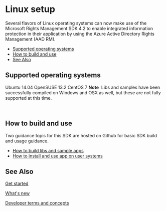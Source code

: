 Linux setup
====================================================

Several flavors of Linux operating systems can now make use of the Microsoft Rights Management SDK 4.2 to enable integrated information protection in their application by using the Azure Active Directory Rights Management (AAD RM).

-   [Supported operating systems](#supported_operating_systems)
-   [How to build and use](#how_to_build_and_use)
-   [See Also](#see_also)

<span id="Supported_operating_systems"></span><span id="supported_operating_systems"></span><span id="SUPPORTED_OPERATING_SYSTEMS"></span>Supported operating systems
---------------------------------------------------------------------------------------------------------------------------------------------------------------------

Ubuntu 14.04
OpenSUSE 13.2
CentOS 7
**Note**  Libs and samples have been successfully compiled on Windows and OSX as well, but these are not fully supported at this time.

 

<span id="How_to_build_and_use"></span><span id="how_to_build_and_use"></span><span id="HOW_TO_BUILD_AND_USE"></span>How to build and use
-----------------------------------------------------------------------------------------------------------------------------------------

Two guidance topis for this SDK are hosted on Github for basic SDK build and usage guidance.

-   [How to build libs and sample apps](https://github.com/AzureAD/rms-sdk-for-cpp/blob/master/docs/how_to_build_it.md)
-   [How to install and use app on user systems](https://github.com/AzureAD/rms-sdk-for-cpp/blob/master/docs/how_to_use_it.md)

<span id="See_Also"></span><span id="see_also"></span><span id="SEE_ALSO"></span>See Also
-----------------------------------------------------------------------------------------

[Get started](get_started.md)

[What's new](release_notes.md)

[Developer terms and concepts](core_concepts.md)

 

 




